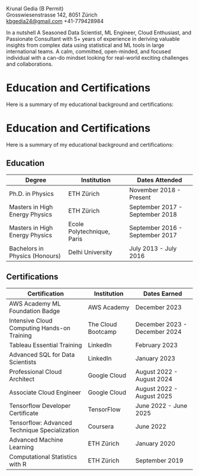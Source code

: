 Krunal Gedia (B Permit)                                     
Grosswiesenstrasse 142, 8051 Zürich   
kbgedia24@gmail.com 
 +41-779428984 


In a nutshell
A Seasoned Data Scientist, ML Engineer, Cloud Enthusiast, and Passionate Consultant with 5+ years of experience in deriving valuable insights from complex data using statistical and ML tools in large international teams.
A calm, committed, open-minded, and focused individual with a can-do mindset looking for real-world exciting challenges and collaborations.

# Education and Certifications

Here is a summary of my educational background and certifications:
# Education and Certifications

Here is a summary of my educational background and certifications:

## Education

**Degree** | **Institution** | **Dates Attended**
---|---|---|
Ph.D. in Physics | ETH Zürich | November 2018 - Present
Masters in High Energy Physics | ETH Zürich | September 2017 - September 2018
Masters in High Energy Physics | Ecole Polytechnique, Paris | September 2016 - September 2017
Bachelors in Physics (Honours) | Delhi University | July 2013 - July 2016

## Certifications

**Certification** | **Institution** | **Dates Earned**
---|---|---|
AWS Academy ML Foundation Badge | AWS Academy | December 2023
Intensive Cloud Computing Hands-on Training | The Cloud Bootcamp | December 2023 - December 2024
Tableau Essential Training | LinkedIn | February 2023
Advanced SQL for Data Scientists | LinkedIn | January 2023
Professional Cloud Architect | Google Cloud | August 2022 - August 2024
Associate Cloud Engineer | Google Cloud | August 2022 - August 2025
Tensorflow Developer Certificate | TensorFlow | June 2022 - June 2025
Tensorflow: Advanced Technique Specialization | Coursera | June 2022
Advanced Machine Learning | ETH Zürich | January 2020
Computational Statistics with R | ETH Zürich | September 2019

